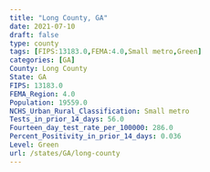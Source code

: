 ```yaml
---
title: "Long County, GA"
date: 2021-07-10
draft: false
type: county
tags: [FIPS:13183.0,FEMA:4.0,Small metro,Green]
categories: [GA]
County: Long County
State: GA
FIPS: 13183.0
FEMA_Region: 4.0
Population: 19559.0
NCHS_Urban_Rural_Classification: Small metro
Tests_in_prior_14_days: 56.0
Fourteen_day_test_rate_per_100000: 286.0
Percent_Positivity_in_prior_14_days: 0.036
Level: Green
url: /states/GA/long-county
---
```



